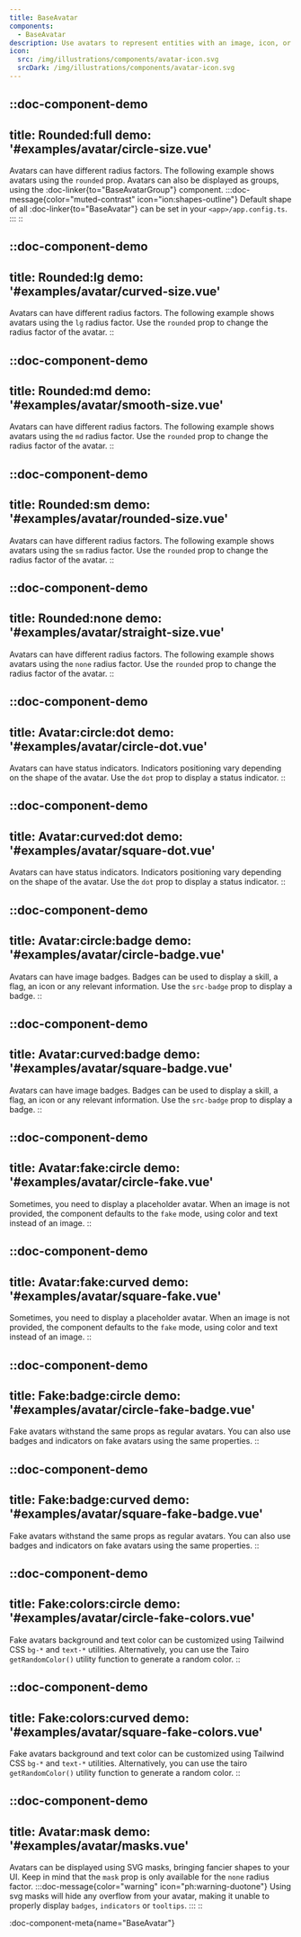 ```yaml
---
title: BaseAvatar
components:
  - BaseAvatar
description: Use avatars to represent entities with an image, icon, or initials. Discover multiple variations and options.
icon:
  src: /img/illustrations/components/avatar-icon.svg
  srcDark: /img/illustrations/components/avatar-icon.svg
---
```


::doc-component-demo
---
title: Rounded:full
demo: '#examples/avatar/circle-size.vue'
---
Avatars can have different radius factors. The following example shows avatars using the `rounded` prop. Avatars can also be displayed as groups, using the :doc-linker{to="BaseAvatarGroup"} component.
:::doc-message{color="muted-contrast" icon="ion:shapes-outline"}
Default shape of all :doc-linker{to="BaseAvatar"} can be set in your `<app>/app.config.ts`.
:::
::

::doc-component-demo
---
title: Rounded:lg
demo: '#examples/avatar/curved-size.vue'
---
Avatars can have different radius factors. The following example shows avatars using the `lg` radius factor. Use the `rounded` prop to change the radius factor of the avatar.
::

::doc-component-demo
---
title: Rounded:md
demo: '#examples/avatar/smooth-size.vue'
---
Avatars can have different radius factors. The following example shows avatars using the `md` radius factor. Use the `rounded` prop to change the radius factor of the avatar.
::

::doc-component-demo
---
title: Rounded:sm
demo: '#examples/avatar/rounded-size.vue'
---
Avatars can have different radius factors. The following example shows avatars using the `sm` radius factor. Use the `rounded` prop to change the radius factor of the avatar.
::


::doc-component-demo
---
title: Rounded:none
demo: '#examples/avatar/straight-size.vue'
---
Avatars can have different radius factors. The following example shows avatars using the `none` radius factor. Use the `rounded` prop to change the radius factor of the avatar.
::

::doc-component-demo
---
title: Avatar:circle:dot
demo: '#examples/avatar/circle-dot.vue'
---
Avatars can have status indicators. Indicators positioning vary depending on the shape of the avatar. Use the `dot` prop to display a status indicator.
::

::doc-component-demo
---
title: Avatar:curved:dot
demo: '#examples/avatar/square-dot.vue'
---
Avatars can have status indicators. Indicators positioning vary depending on the shape of the avatar. Use the `dot` prop to display a status indicator.
::

::doc-component-demo
---
title: Avatar:circle:badge
demo: '#examples/avatar/circle-badge.vue'
---
Avatars can have image badges. Badges can be used to display a skill, a flag, an icon or any relevant information. Use the `src-badge` prop to display a badge.
::

::doc-component-demo
---
title: Avatar:curved:badge
demo: '#examples/avatar/square-badge.vue'
---
Avatars can have image badges. Badges can be used to display a skill, a flag, an icon or any relevant information. Use the `src-badge` prop to display a badge.
::

::doc-component-demo
---
title: Avatar:fake:circle
demo: '#examples/avatar/circle-fake.vue'
---
Sometimes, you need to display a placeholder avatar. When an image is not provided, the component defaults to the `fake` mode, using color and text instead of an image.
::

::doc-component-demo
---
title: Avatar:fake:curved
demo: '#examples/avatar/square-fake.vue'
---
Sometimes, you need to display a placeholder avatar. When an image is not provided, the component defaults to the `fake` mode, using color and text instead of an image.
::

::doc-component-demo
---
title: Fake:badge:circle
demo: '#examples/avatar/circle-fake-badge.vue'
---
Fake avatars withstand the same props as regular avatars. You can also use badges and indicators on fake avatars using the same properties.
::

::doc-component-demo
---
title: Fake:badge:curved
demo: '#examples/avatar/square-fake-badge.vue'
---
Fake avatars withstand the same props as regular avatars. You can also use badges and indicators on fake avatars using the same properties.
::

::doc-component-demo
---
title: Fake:colors:circle
demo: '#examples/avatar/circle-fake-colors.vue'
---
Fake avatars background and text color can be customized using Tailwind CSS `bg-*` and `text-*` utilities. Alternatively, you can use the Tairo `getRandomColor()` utility function to generate a random color.
::

::doc-component-demo
---
title: Fake:colors:curved
demo: '#examples/avatar/square-fake-colors.vue'
---
Fake avatars background and text color can be customized using Tailwind CSS `bg-*` and `text-*` utilities. Alternatively, you can use the tairo `getRandomColor()` utility function to generate a random color.
::

::doc-component-demo
---
title: Avatar:mask
demo: '#examples/avatar/masks.vue'
---
Avatars can be displayed using SVG masks, bringing fancier shapes to your UI. Keep in mind that the `mask` prop is only available for the `none` radius factor.
:::doc-message{color="warning" icon="ph:warning-duotone"}
Using svg masks will hide any overflow from your avatar, making it unable to properly display `badges`, `indicators` or `tooltips`.
:::
::


:doc-component-meta{name="BaseAvatar"}